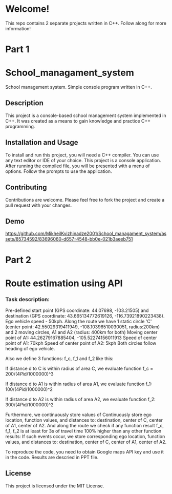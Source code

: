 # Welcome!
This repo contains 2 separate projects written in C++. Follow along for more information!  


# Part 1

# School_managament_system
School management system. Simple console program written in C++.

## Description
This project is a console-based school management system implemented in C++. It was created as a means to gain knowledge and practice C++ programming.


## Installation and Usage
To install and run this project, you will need a C++ compiler. You can use any text editor or IDE of your choice.
This project is a console application. After running the compiled file, you will be presented with a menu of options. Follow the prompts to use the application.

## Contributing
Contributions are welcome. Please feel free to fork the project and create a pull request with your changes.

## Demo

https://github.com/MikheilKvizhinadze2001/School_managament_system/assets/85734592/83696060-d657-4548-bb0e-021b3aeeb751


# Part 2
# Route estimation using API

### Task description:
Pre-defined start point (GPS coordinate: 44.07698, -103.21505)  and destination (GPS coordinate: 43.665134772619126, -116.73921890223438).
Ego vehicle speed - 50kph.
Along the route we have 1 static circle 'C' (center point: 42.55029319411949, -108.10396510030051, radius:200km)
and 2 moving circles, A1 and A2 (radius: 400km for both)
Moving center point of A1: 44.26279167885404, -105.52274156011913
Speed of center point of A1: 70kph
Speed of center point of A2: 5kph
Both circles follow heading of ego vehicle.

Also we define 3 functions: f_c, f_1 and f_2 like this:

If distance d to C is within radius of area C, we evaluate function f_c = 200/(4*Pi*d/1000000)^3

If distance d to A1 is within radius of area A1, we evaluate function f_1: 100/(4*Pi*d/1000000)^2

If distance d to A2 is within radius of area A2, we evaluate function f_2: 300/(4*Pi*d/1000000)^2
  
Furthermore, we continuously store values of Continuously store ego location, function values, and distances to: destination,
center of C, center of A1, center of A2.
And along the route we check if any function result f_c, f_1, f_2 is at least for 3s of travel time 100% higher than any other function results:
If such events occur, we store corresponding ego location, function values, and distances to: destination,
center of C, center of A1, center of A2.

To reproduce the code, you need to obtain Google maps API key and use it in the code.
Results are descried in PPT file.






## License
This project is licensed under the MIT License.
